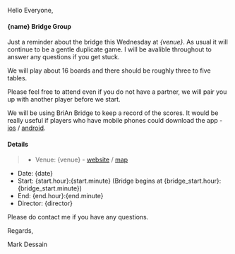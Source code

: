
Hello Everyone,

#### {name} Bridge Group

Just a reminder about the bridge this Wednesday at _{venue}_. As usual it will continue to be a gentle duplicate game. I will be avalible throughout to answer any questions if you get stuck.

We will play about 16 boards and there should be roughly three to five tables.

Please feel free to attend even if you do not have a partner, we will pair you up with another player before we start.

We will be using BriAn Bridge to keep a record of the scores. It would be really useful if players who have mobile phones could download the app - [ios](https://itunes.apple.com/gb/app/free-brian-bridge-client/id576769349?mt=8) / [android](https://play.google.com/store/apps/details?id=freebrian.com&hl=en_GB).

#### Details

> - Venue: {venue} - [website]({venue_website}) / [map]({venue_map})
- Date: {date}
- Start: {start.hour}:{start.minute} (Bridge begins at {bridge_start.hour}:{bridge_start.minute})
- End: {end.hour}:{end.minute}
- Director: {director}


Please do contact me if you have any questions.

Regards,

Mark Dessain

